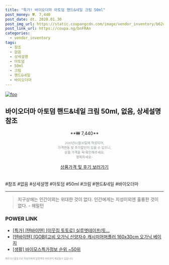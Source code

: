 ```yaml
--- 
title: "특가! 바이오더마 아토덤 핸드&네일 크림 50ml" 
post_money: ₩. 7,440 
post_date: dt. 2020.01.30 
post_img_url: https://static.coupangcdn.com/image/vendor_inventory/b62c/f6513c3efa64020d8f598da5935334a50cab86332bdf53bd8a23ea71bee6.jpg 
post_link_url: https://coupa.ng/bnFRAn 
categories: 
  - vendor_inventory 
tags: 
  - 참조 
  - 없음 
  - 상세설명 
  - 아토덤 
  - 50ml 
  - 크림 
  - 핸드&네일 
  - 바이오더마 
--- 
```

[![foo](https://static.coupangcdn.com/image/vendor_inventory/b62c/f6513c3efa64020d8f598da5935334a50cab86332bdf53bd8a23ea71bee6.jpg)](https://coupa.ng/bnFRAn) 

## 바이오더마 아토덤 핸드&네일 크림 50ml, 없음, 상세설명 참조 
<p style="text-align: center;">**₩ 7,440**</p> 
<p style="text-align: center;"><span style="color: #898c8f; font-family: Georgia,Times,serif; font-size: 0.75em;">2020년01월30일에 작성되어, <br>가격변동 및 추가할인이 있을 수 있으니,<br> 상품 가격을 꼭!확인해주세요.<br>행복하세요~</span> 
</p>	 
<div markdown="0" style="text-align: center;"><a href="https://coupa.ng/bnFRAn" class="btn btn--success">상품가격 및 후기 보러가기</a></div> 
<br><br> 
  #참조 #없음 #상세설명 #아토덤 #50ml #크림 #핸드&네일 #바이오더마 
<hr> 

> 지구상에는 인간이외는 위대한 것이 없다. 인간에게는 지성이외엔 훌륭한 것이 없다. - 헤밀턴 


### POWER LINK

* <a href="https://blog.naver.com/an0733/221790249325" target="_blank">[특가] [텐바이텐] [이웃집 토토로] 실루엣테이프(토...</a>
* <a href="https://blog.naver.com/fasyy4321/221785253199" target="_blank">[텐바이텐] [GOBI]고비 오가닉 산양자수 캐시미어머플러 160x30cm 오가닉 베이지</a>
* <a href="https://blog.naver.com/fasyy4321/221771345881" target="_blank"> [생활] 바이모스특가정보 순위 ~50위</a>

<span style="color: #898c8f; font-family: Georgia,Times,serif; font-size: 0.55em;">파트너스활동으로 작성자에게 일정액의 커미션이 제공될수 있습니다.</span> 
